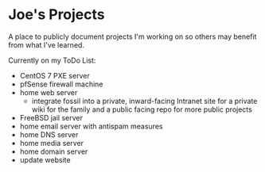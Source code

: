 # Joe's Projects
A place to publicly document projects I'm working on so others may benefit from what I've learned.  
  
Currently on my ToDo List:
- CentOS 7 PXE server
- pfSense firewall machine
- home web server  
  - integrate fossil into a private, inward-facing Intranet site for a private wiki for the family and a public facing repo for more public projects
- FreeBSD jail server
- home email server with antispam measures
- home DNS server
- home media server
- home domain server
- update website
